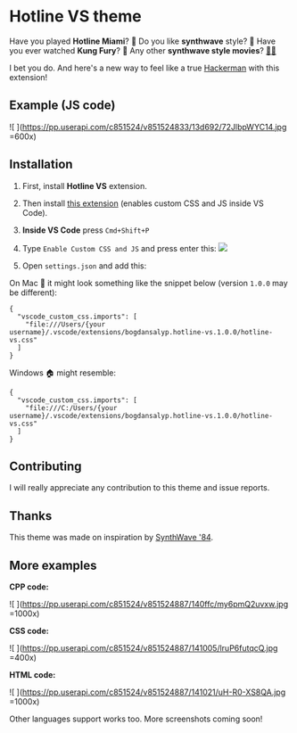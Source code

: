 
# Hotline VS theme

Have you played **Hotline Miami**? 🐔
Do you like **synthwave** style? 🌆
Have you ever watched **Kung Fury**? 🥋
Any other **synthwave style movies**? [🦂🔨](https://en.wikipedia.org/wiki/Drive_(2011_film))

I bet you do. And here's a new way to feel like a true [Hackerman](https://knowyourmeme.com/memes/hackerman) with this extension!

## Example (JS code)
![
](https://pp.userapi.com/c851524/v851524833/13d692/72JlbpWYC14.jpg =600x)

## Installation

1. First, install **Hotline VS** extension. 

2. Then install [this extension](https://marketplace.visualstudio.com/items?itemName=be5invis.vscode-custom-css) (enables custom CSS and JS inside VS Code).

3. **Inside VS Code** press `Cmd+Shift+P`
4. Type `Enable Custom CSS and JS` and press enter this:
![
](https://pp.userapi.com/c851524/v851524887/140f9f/F8t6B3sxDso.jpg)
5. Open `settings.json` and add this:

On Mac 🍏 it might look something like the snippet below (version `1.0.0` may be different):

```
{
  "vscode_custom_css.imports": [
    "file:///Users/{your username}/.vscode/extensions/bogdansalyp.hotline-vs.1.0.0/hotline-vs.css"
  ]
}
```

Windows 🏠 might resemble:

```
{
  "vscode_custom_css.imports": [
    "file:///C:/Users/{your username}/.vscode/extensions/bogdansalyp.hotline-vs.1.0.0/hotline-vs.css"
  ]
}
```
  
## Contributing

I will really appreciate any contribution to this theme and issue reports.

## Thanks

This theme was made on inspiration by [SynthWave '84](https://marketplace.visualstudio.com/items?itemName=RobbOwen.synthwave-vscode).

## More examples

**CPP code:**

![
](https://pp.userapi.com/c851524/v851524887/140ffc/my6pmQ2uvxw.jpg =1000x)

**CSS code:**

![
](https://pp.userapi.com/c851524/v851524887/141005/lruP6futqcQ.jpg =400x)

**HTML code:**

![
](https://pp.userapi.com/c851524/v851524887/141021/uH-R0-XS8QA.jpg =1000x)

Other languages support works too. More screenshots coming soon!

